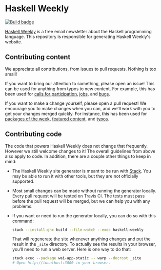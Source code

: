 # Haskell Weekly

[![Build badge][]][build]

[Haskell Weekly][] is a free email newsletter about the Haskell programming
language. This repository is responsible for generating Haskell Weekly's
website.

## Contributing content

We appreciate all contributions, from issues to pull requests. Nothing is too
small!

If you want to bring our attention to something, please open an issue! This can
be used for anything from typos to new content. For example, this has been used
for [calls for participation][], [jobs][], and [bugs][].

If you want to make a change yourself, please open a pull request! We encourage
you to make changes when you can, and we'll work with you to get your changes
merged quickly. For instance, this has been used for [packages of the week][],
[featured content][], and [typos][].

## Contributing code

The code that powers Haskell Weekly does not change that frequently. However we
still welcome changes to it! The overall guidelines from above also apply to
code. In addition, there are a couple other things to keep in mind:

-   The Haskell Weekly site generator is meant to be run with [Stack][]. You
    may be able to run it with other tools, but they are not officially
    supported.

-   Most small changes can be made without running the generator locally. Every
    pull request will be tested on Travis CI. The tests must pass before the
    pull request will be merged, but we can help you with any problems.

-   If you want or need to run the generator locally, you can do so with this
    command:

    ``` sh
    stack --install-ghc build --file-watch --exec haskell-weekly
    ```

    That will regenerate the site whenever anything changes and put the result
    in the `_site` directory. To actually see the results in your browser,
    you'll need to run a web server. Here is one way to do that:

    ``` sh
    stack exec --package wai-app-static -- warp --docroot _site
    # Open http://localhost:3000 in your browser.
    ```

[Build badge]: https://travis-ci.org/haskellweekly/haskellweekly.github.io.svg?branch=base
[build]: https://travis-ci.org/haskellweekly/haskellweekly.github.io
[Haskell Weekly]: https://haskellweekly.news
[calls for participation]: https://github.com/haskellweekly/haskellweekly.github.io/issues/138
[jobs]: https://github.com/haskellweekly/haskellweekly.github.io/issues/136
[bugs]: https://github.com/haskellweekly/haskellweekly.github.io/issues/62
[packages of the week]: https://github.com/haskellweekly/haskellweekly.github.io/issues/159
[featured content]: https://github.com/haskellweekly/haskellweekly.github.io/issues/148
[typos]: https://github.com/haskellweekly/haskellweekly.github.io/issues/145
[Stack]: https://docs.haskellstack.org/en/stable/README/
